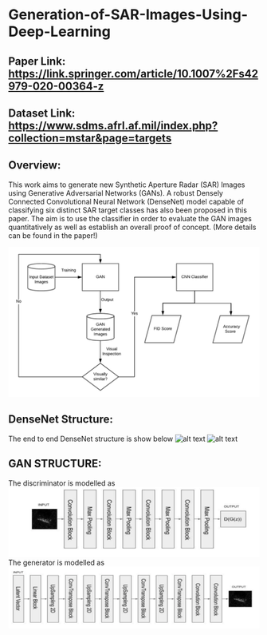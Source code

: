 # Generation-of-SAR-Images-Using-Deep-Learning

## Paper Link: https://link.springer.com/article/10.1007%2Fs42979-020-00364-z
## Dataset Link: https://www.sdms.afrl.af.mil/index.php?collection=mstar&page=targets

## Overview: 
This work aims to generate new Synthetic Aperture Radar (SAR) Images using Generative Adversarial Networks (GANs). A robust Densely Connected Convolutional Neural Network (DenseNet) model capable of classifying six distinct SAR target classes has also been proposed in this paper. The aim is to use the classifier in order to evaluate the GAN images quantitatively as well as establish an overall proof of concept. (More details can be found in the paper!)

![alt text](https://github.com/MukundSai7907/Generation-of-SAR-Images-Using-Deep-Learning/blob/main/Overview.png?raw=true)

## DenseNet Structure: 
The end to end DenseNet structure is show below
![alt text](https://github.com/MukundSai7907/Generation-of-SAR-Images-Using-Deep-Learning/blob/main/DENSE_NET?raw=true)
![alt text](https://github.com/MukundSai7907/Generation-of-SAR-Images-Using-Deep-Learning/blob/main/DENSE_BLOCK?raw=true)

## GAN STRUCTURE: 
The discriminator is modelled as
![alt text](https://github.com/MukundSai7907/Generation-of-SAR-Images-Using-Deep-Learning/blob/main/DIS.png?raw=true)
The generator is modelled as
![alt text](https://github.com/MukundSai7907/Generation-of-SAR-Images-Using-Deep-Learning/blob/main/GEN.png?raw=true)


